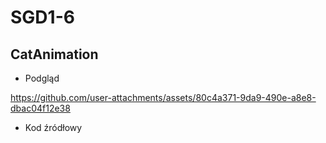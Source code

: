 # SGD1-6

## CatAnimation
* Podgląd


https://github.com/user-attachments/assets/80c4a371-9da9-490e-a8e8-dbac04f12e38


* Kod źródłowy
